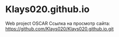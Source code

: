 # Klays020.github.io
Web project OSCAR Ссылка на просмотр сайта:
https://github.com/Klays020/Klays020.github.io.git
